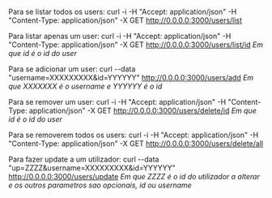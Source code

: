 Para se listar todos os users:
curl -i -H "Accept: application/json" -H "Content-Type: application/json" -X GET
http://0.0.0.0:3000/users/list


Para listar apenas um user:
curl -i -H "Accept: application/json" -H "Content-Type: application/json" -X GET
http://0.0.0.0:3000/users/list/id
*Em que id é o id do user*


Para se adicionar um user:
curl --data "username=XXXXXXXXX&id=YYYYYY" http://0.0.0.0:3000/users/add
*Em que XXXXXXX é o username e YYYYYY é o id*


Para se remover um user:
curl -i -H "Accept: application/json" -H "Content-Type: application/json" -X GET
http://0.0.0.0:3000/users/delete/id
*Em que id é o id do user*


Para se removerem todos os users:
curl -i -H "Accept: application/json" -H "Content-Type: application/json" -X GET
http://0.0.0.0:3000/users/delete/all

Para fazer update a um utilizador:
curl --data "up=ZZZZ&username=XXXXXXXXX&id=YYYYYY" http://0.0.0.0:3000/users/update
*Em que ZZZZ é o id do utilizador a alterar e os outros parametros sao opcionais,
id ou username*
